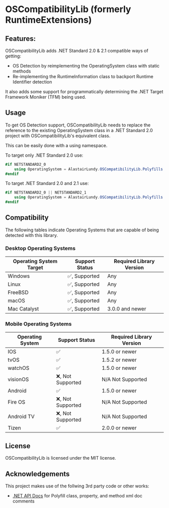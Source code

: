 ﻿# OSCompatibilityLib (formerly RuntimeExtensions)

## Features:
OSCompatibilityLib adds .NET Standard 2.0 & 2.1 compatible ways of getting:
* OS Detection by reimplementing the OperatingSystem class with static methods
* Re-implementing the RuntimeInformation class to backport Runtime Identifier detection
  
It also adds some support for programmatically determining the .NET Target Framework Moniker (TFM) being used.

## Usage
To get OS Detection support, OSCompatibilityLib needs to replace the reference to the existing OperatingSystem class in a .NET Standard 2.0 project with OSCompatibilityLib's equivalent class. 

This can be easily done with a using namespace.

To target only .NET Standard 2.0 use:
```csharp
#if NETSTANDARD2_0
    using OperatingSystem = AlastairLundy.OSCompatibilityLib.Polyfills.OperatingSystem;
#endif
```

To target .NET Standard 2.0 and 2.1 use:
```csharp
#if NETSTANDARD2_0 || NETSTANDARD2_1
    using OperatingSystem = AlastairLundy.OSCompatibilityLib.Polyfills.OperatingSystem;
#endif
```

## Compatibility
The following tables indicate Operating Systems that are capable of being detected with this library.

### Desktop Operating Systems
| Operating System Target | Support Status                | Required Library Version      |
|-------------------------|-------------------------------|-------------------------------|
| Windows                 | :white_check_mark:, Supported | Any                           |
| Linux                   | :white_check_mark:, Supported | Any                           |
| FreeBSD                 | :white_check_mark:, Supported | Any                           |
| macOS                   | :white_check_mark:, Supported | Any                           |
| Mac Catalyst            | :white_check_mark:, Supported | 3.0.0 and newer               |

### Mobile Operating Systems
| Operating System | Support Status         | Required Library Version |
|------------------|------------------------|--------------------------|
| IOS              | :white_check_mark:     | 1.5.0 or newer           |
| tvOS             | :white_check_mark:     | 1.5.2 or newer           |                                         |
| watchOS          | :white_check_mark:     | 1.5.0 or newer           |
| visionOS         | :x:, Not Supported     | N/A Not Supported        | 
| Android          | :white_check_mark:     | 1.5.0 or newer           |
| Fire OS          | :x:, Not Supported     | N/A Not Supported        | 
| Android TV       | :x:, Not Supported     | N/A Not Supported        |
| Tizen            | :white_check_mark:     | 2.0.0 or newer           |

## License

OSCompatibilityLib is licensed under the MIT license.

## Acknowledgements
This project makes use of the follwing 3rd party code or other works:
* [.NET API Docs](https://github.com/dotnet/dotnet-api-docs/) for Polyfill class, property, and method xml doc comments
